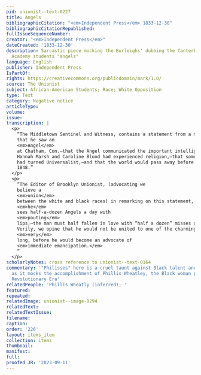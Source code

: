 ```yaml
---
pid: unionist--text-0227
title: Angels
bibliographicCitation: "<em>Independent Press</em> 1833-12-30"
bibliographicCitationRepublished: 
fullIssueSequenceNumber: 
creator: "<em>Independent Press</em>"
dateCreated: '1833-12-30'
description: Sarcastic piece mocking the Burleighs' dubbing the Canterbury Female
  Academy students "angels"
language: English
publisher: Independent Press
IsPartOf: 
rights: https://creativecommons.org/publicdomain/mark/1.0/
source: The Unionist
subject: African-American Students; Race; White Opposition
type: Text
category: Negative notice
articleType: 
volume: 
issue: 
transcription: |
  <p>
    “The Middletown Sentinel and Witness, contains a statement from a man who says
    that he saw an
    <em>Angel</em>
    at Chatham, Con.—that the Angel communicated the important intelligence that
    Hannah Marsh and Caroline Blood had experienced religion,—that somebody
    had turned Universalist,—and that the world would pass away before the year
    1848.”
  </p>
  <p>
    “The Editor of Brooklyn Unionist, (advocating we
    believe a
    <em>union</em>
    between the white and black races) in remarking on this statement, says
    <em>he</em>
    sees half-a-dozen Angels a day with
    <em>pouting</em>
    lips;—the man must half fallen in love with “half a dozen” misses of color!”
    Verily, we opine that he would not be united to one of the charming Philisses
    <em>very</em>
    long, before he would become an advocate of
    <em>immediate emancipation.</em>
    ”
  </p>
scholarlyNotes: cross reference to unionist--text-0164
commentary: '"Philisses" here is a cruel taunt against Black talent and intelligence,
  as it mocks the accomplishment of Phillis Wheatley, the Black woman poet of the
  Revolutionary Era'
relatedPeople: 'Phillis Wheatly (inferred); '
featured: 
repeated: 
relatedImage: unionist--image-0294
relatedText: 
relatedTextIssue: 
filename: 
caption: 
order: '226'
layout: items_item
collection: items
thumbnail: 
manifest: 
full: 
proofed JR: '2023-09-11'
---
```

